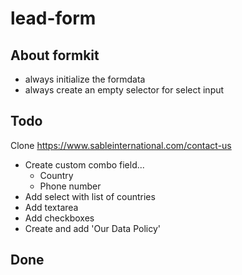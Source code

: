 # lead-form

## About formkit

- always initialize the formdata
- always create an empty selector for select input



## Todo

Clone https://www.sableinternational.com/contact-us

- Create custom combo field...
  - Country
  - Phone number
- Add select with list of countries
- Add textarea
- Add checkboxes
- Create and add 'Our Data Policy'

## Done